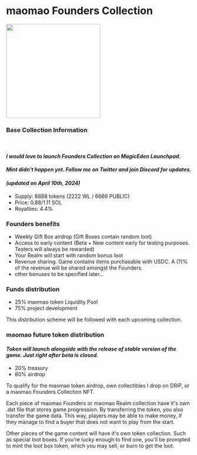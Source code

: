# maomao Founders Collection
<img src="\assets\images\icons\vibeIcon.png" width="256" height="256">

### Base Collection Information
<br>

#### <em>I would love to launch Founders Collection on MagicEden Launchpad.</em>
#### <em>Mint didn't happen yet. Follow me on Twitter and join Discord for updates.</em>
#### <em>(updated on April 10th, 2024)</em>

<ul>
<li>Supply: 8888 tokens (2222 WL / 6666 PUBLIC)</li>
<li>Price: 0.88/1.11 SOL</li>
<li>Royalties: 4.4%</li>
</ul>


### Founders benefits
<ul>
<li>Weekly Gift Box airdrop (Gift Boxes contain random loot)</li>
<li>Access to early content (Beta + New content early for testing purposes. Testers will always be rewarded)</li>
<li>Your Realm will start with random bonus loot</li>
<li>Revenue sharing. Game contains items purchasable with USDC. A (?)% of the revenue will be shared amongst the Founders.</li>
<li>other bonuses to be specified later...</li>
</ul>

### Funds distribution
<ul>
<li>25% maomao token Liquidity Pool</li>
<li>75% project development</li>
</ul>

This distribution scheme will be followed with each upcoming collection.

### maomao future token distribution
#### <em>Token will launch alongside with the release of stable version of the game. Just right after beta is closed.</em>
<ul>
<li>20% treasury</li>
<li>80% airdrop</li>
</ul>
To qualify for the maomao token airdrop, own collectibles I drop on DRiP, or a maomao Founders Collection NFT.

Each piece of maomao Founders or maomao Realm collection have it's own .dat file that stores game progression. By transferring the token, you also transfer the game data.
This way, players may be able to make money, if they manage to find a buyer that does not want to play from the start.

Other pieces of the game content will have it's own token collection. Such as special loot boxes. If you're lucky enough to find one, you'll be prompted to mint the loot box token, which you may sell, or burn to get the loot.